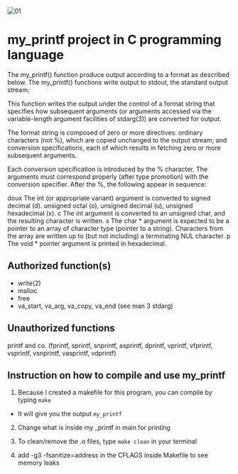 ![01](https://user-images.githubusercontent.com/67286684/127747710-75d68499-0047-4f7c-8a70-d256acace443.PNG)
# my_printf project in C programming language

The my_printf() function produce output according to a format as described below. The my_printf() functions write output to stdout, the standard output stream;

This function writes the output under the control of a format string that specifies how subsequent arguments (or arguments accessed via the variable-length argument facilities of stdarg(3)) are converted for output.

The format string is composed of zero or more directives: ordinary characters (not %), which are copied unchanged to the output stream; and conversion specifications, each of which results in fetching zero or more subsequent arguments.

Each conversion specification is introduced by the % character. The arguments must correspond properly (after type promotion) with the conversion specifier. After the %, the following appear in sequence:

doux The int (or appropriate variant) argument is converted to signed decimal (d). unsigned octal (o), unsigned decimal (u), unsigned hexadecimal (x).
c The int argument is converted to an unsigned char, and the resulting character is written.
s The char * argument is expected to be a pointer to an array of character type (pointer to a string). Characters from the array are written up to (but not including) a terminating NUL character.
p The void * pointer argument is printed in hexadecimal.

## Authorized function(s)

- write(2)
- malloc
- free
- va_start, va_arg, va_copy, va_end (see man 3 stdarg)

## Unauthorized functions
printf and co. (fprintf, sprintf, snprintf, asprintf, dprintf, vprintf, vfprintf, vsprintf, vsnprintf, vasprintf, vdprintf)

## Instruction on how to compile and use my_printf

1. Because I created a makefile for this program, you can compile by typing `make`
- It will give you the output `my_printf`
2. Change what is inside my _printf in main for printing 
3. To clean/remove the .o files, type `make clean` in your terminal

4. add -g3 -fsanitize=address in the CFLAGS inside Makefile to see memory leaks
